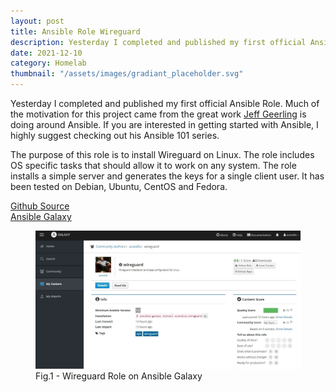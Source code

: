 ```yaml
---
layout: post
title: Ansible Role Wireguard
description: Yesterday I completed and published my first official Ansible Role.
date: 2021-12-10
category: Homelab
thumbnail: "/assets/images/gradiant_placeholder.svg"
---
```


Yesterday I completed and published my first official Ansible Role. Much of the motivation for this project came from the great work [Jeff Geerling](https://github.com/geerlingguy) is doing around Ansible. If you are interested in getting started with Ansible, I highly suggest checking out his Ansible 101 series.  

The purpose of this role is to install Wireguard on Linux. The role includes OS specific tasks that should allow it to work on any system.  The role installs a simple server and generates the keys for a single client user. It has been tested on Debian, Ubuntu, CentOS and Fedora.  

[Github Source](https://github.com/acavella/ansible-role-wireguard)  
[Ansible Galaxy](https://galaxy.ansible.com/acavella/wireguard)

<figure>
  <img alt="Github Profile" src="/assets/images/role-wg.jpg" />
  <figcaption>Fig.1 - Wireguard Role on Ansible Galaxy</figcaption>
</figure>